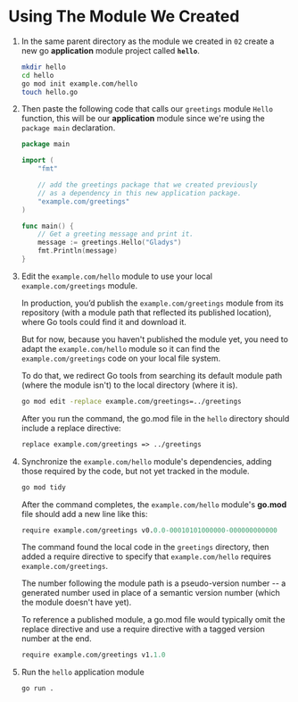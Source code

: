# Using The Module We Created

1. In the same parent directory as the module we created in `02` create a new go **application** module project called **`hello`**.

    ```bash
    mkdir hello
    cd hello
    go mod init example.com/hello
    touch hello.go
    ```

2. Then paste the following code that calls our `greetings` module `Hello` function, this will be our **application** module since we're using the `package main` declaration.

    ```go
    package main

    import (
        "fmt"

        // add the greetings package that we created previously
        // as a dependency in this new application package.
        "example.com/greetings"
    )

    func main() {
        // Get a greeting message and print it.
        message := greetings.Hello("Gladys")
        fmt.Println(message)
    }
    ```

3. Edit the `example.com/hello` module to use your local `example.com/greetings` module.

    In production, you’d publish the `example.com/greetings` module from its repository (with a module path that reflected its published location), where Go tools could find it and download it.

    But for now, because you haven't published the module yet, you need to adapt the `example.com/hello` module so it can find the `example.com/greetings` code on your local file system.

    To do that, we redirect Go tools from searching its default module path (where the module isn't) to the local directory (where it is).

    ```bash
    go mod edit -replace example.com/greetings=../greetings
    ```

    After you run the command, the go.mod file in the `hello` directory should include a replace directive:

    ```mod
    replace example.com/greetings => ../greetings
    ```

4. Synchronize the `example.com/hello` module's dependencies, adding those required by the code, but not yet tracked in the module.

    ```bash
    go mod tidy
    ```

    After the command completes, the `example.com/hello` module's **go.mod** file should add a new line like this:


    ```mod
    require example.com/greetings v0.0.0-00010101000000-000000000000
    ```

    The command found the local code in the `greetings` directory, then added a require directive to specify that `example.com/hello` requires `example.com/greetings`.

    The number following the module path is a pseudo-version number -- a generated number used in place of a semantic version number (which the module doesn't have yet).

    To reference a published module, a go.mod file would typically omit the replace directive and use a require directive with a tagged version number at the end.

    ```mod
    require example.com/greetings v1.1.0
    ```

5. Run the `hello` application module

    ```bash
    go run .
    ```